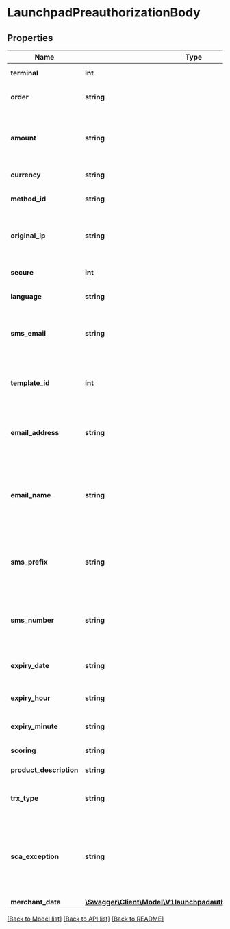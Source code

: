 # LaunchpadPreauthorizationBody

## Properties
Name | Type | Description | Notes
------------ | ------------- | ------------- | -------------
**terminal** | **int** | Product or terminal Id. | 
**order** | **string** | Unique reference for merchant&#x27;s purchase | 
**amount** | **string** | Amount of the operation in number format. 1.00 EURO &#x3D; 100, 4.50 EUROS &#x3D; 450... | 
**currency** | **string** | Currency of the transaction. | 
**method_id** | **string** | PAYCOMET payment method ID. 1 is for card. | 
**original_ip** | **string** | IP Address of the customer that initiated the payment transaction | 
**secure** | **int** | 0 or 1. Indicates if the transaction is secure. | 
**language** | **string** | ISO2 code of language. | [default to 'es']
**sms_email** | **string** | Sending channel of the payment url. Should be \&quot;sms\&quot; or \&quot;email\&quot;. | 
**template_id** | **int** | Email or SMS template id to be sent. You can get it in the Control panel. | 
**email_address** | **string** | Conditional. Mandatory in sending method is EMAIL. Email address where link must be sent | [optional] 
**email_name** | **string** | Conditional. Mandatory in sending method is EMAIL. Email recipient of the email address where link must be sent | [optional] 
**sms_prefix** | **string** | Conditional. Mandatory in sending method is SMS. International mobile prefix where link must be sent | [optional] 
**sms_number** | **string** | Conditional. Mandatory in sending method is SMS. Mobile number where link must be sent | [optional] 
**expiry_date** | **string** | Optional. Link expiration date. Format YYYYMMDD | [optional] 
**expiry_hour** | **string** | Optional. Link expiration hour. Format HH | [optional] 
**expiry_minute** | **string** | Optional. Link expiration minute. Format MM | [optional] 
**scoring** | **string** | Risk scoring value from 0 to 100. | [optional] 
**product_description** | **string** | Description of the product sold. | [optional] 
**trx_type** | **string** | Obligatory only if an MIT exception has been selected in scaException | [optional] 
**sca_exception** | **string** | TYPE OF EXCEPTION TO THE SECURE PAYMENT. If not specified, PAYCOMET will try to assign it the most appropriate possible | [optional] 
**merchant_data** | [**\Swagger\Client\Model\V1launchpadauthorizationMerchantData**](V1launchpadauthorizationMerchantData.md) |  | [optional] 

[[Back to Model list]](../../README.md#documentation-for-models) [[Back to API list]](../../README.md#documentation-for-api-endpoints) [[Back to README]](../../README.md)

